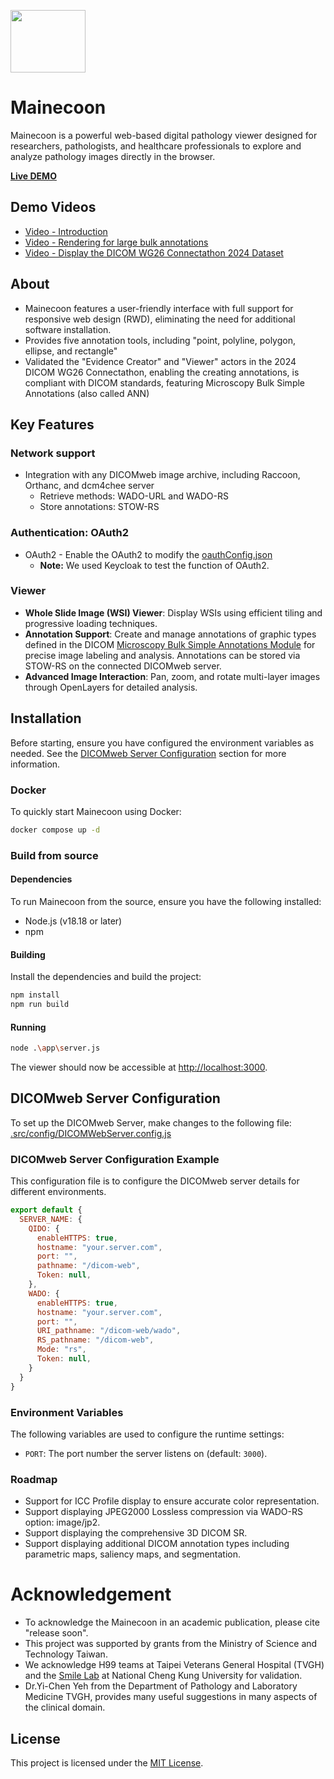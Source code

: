 <p align="left">
  <img src="./src/assests/mainecoon.png" height="100" width="120" alt="" />
</p>

# Mainecoon

Mainecoon is a powerful web-based digital pathology viewer designed for researchers, pathologists, and healthcare professionals to explore and analyze pathology images directly in the browser. 

<a href="https://ditto-wsiviewer.dicom.tw/search"><strong>Live DEMO</strong></a>&ensp;&ensp;&ensp;

## Demo Videos
* [Video - Introduction](https://youtu.be/gc052S9UCdE)
* [Video - Rendering for large bulk annotations](https://youtu.be/_XCYwVXTWBg)
* [Video - Display the DICOM WG26 Connectathon 2024 Dataset](https://youtu.be/VywV2bSM6NM)

## About
- Mainecoon features a user-friendly interface with full support for responsive web design (RWD), eliminating the need for additional software installation.
- Provides five annotation tools, including "point, polyline, polygon, ellipse, and rectangle"
- Validated the "Evidence Creator" and "Viewer" actors in the 2024 DICOM WG26 Connectathon, enabling the creating annotations, is compliant with DICOM standards, featuring Microscopy Bulk Simple Annotations (also called ANN)

## Key Features
### Network support
* Integration with any DICOMweb image archive, including Raccoon, Orthanc, and dcm4chee server
  - Retrieve methods: WADO-URL and WADO-RS
  - Store annotations: STOW-RS
### Authentication: OAuth2
* OAuth2 - Enable the OAuth2 to modify the [oauthConfig.json](/public/oauthConfig.json)
   - **Note:** We used Keycloak to test the function of OAuth2.
### Viewer
- **Whole Slide Image (WSI) Viewer**: Display WSIs using efficient tiling and progressive loading techniques.
- **Annotation Support**: Create and manage annotations of graphic types defined in the DICOM [Microscopy Bulk Simple Annotations Module](https://dicom.nema.org/medical/dicom/2023a/output/chtml/part03/sect_C.37.html) for precise image labeling and analysis. Annotations can be stored via STOW-RS on the connected DICOMweb server.
- **Advanced Image Interaction**: Pan, zoom, and rotate multi-layer images through OpenLayers for detailed analysis.

## Installation
Before starting, ensure you have configured the environment variables as needed. See the [DICOMweb Server Configuration](#dicomweb-server-configuration)
 section for more information.

### Docker
To quickly start Mainecoon using Docker:

```bash
docker compose up -d
```

### Build from source

#### Dependencies

To run Mainecoon from the source, ensure you have the following installed:

- Node.js (v18.18 or later)
- npm

#### Building

Install the dependencies and build the project:

```bash
npm install
npm run build
```

#### Running

```bash
node .\app\server.js
```

The viewer should now be accessible at [http://localhost:3000](http://localhost:3000).

## DICOMweb Server Configuration

To set up the DICOMweb Server, make changes to the following file:
[.src/config/DICOMWebServer.config.js](./src/config/DICOMWebServer.config.js)


### DICOMweb Server Configuration Example

This configuration file is to configure the DICOMweb server details for different environments.

```javascript
export default {
  SERVER_NAME: {
    QIDO: {
      enableHTTPS: true,
      hostname: "your.server.com",
      port: "",
      pathname: "/dicom-web",
      Token: null,
    },
    WADO: {
      enableHTTPS: true,
      hostname: "your.server.com",
      port: "",
      URI_pathname: "/dicom-web/wado",
      RS_pathname: "/dicom-web",
      Mode: "rs",
      Token: null,
    }
  }
}
```

### Environment Variables

The following variables are used to configure the runtime settings:

- `PORT`: The port number the server listens on (default: `3000`).

### Roadmap
* Support for ICC Profile display to ensure accurate color representation.
* Support displaying JPEG2000 Lossless compression via WADO-RS option: image/jp2.
* Support displaying the comprehensive 3D DICOM SR.
* Support displaying additional DICOM annotation types including parametric maps, saliency maps, and segmentation.

# Acknowledgement
* To acknowledge the Mainecoon in an academic publication, please cite "release soon".
* This project was supported by grants from the Ministry of Science and Technology Taiwan.
* We acknowledge H99 teams at Taipei Veterans General Hospital (TVGH) and the [Smile Lab](http://smile.ee.ncku.edu.tw) at National Cheng Kung University for validation.
* Dr.Yi-Chen Yeh from the Department of Pathology and Laboratory Medicine TVGH, provides many useful suggestions in many aspects of the clinical domain.

## License
This project is licensed under the [MIT License](./LICENSE).
